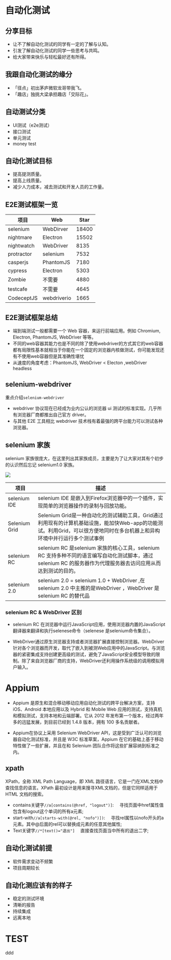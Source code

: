 
<!-- slide -->

# 自动化测试

<!-- slide -->
## 分享目标

- 让不了解自动化测试的同学有一定的了解与认知。
- 引发了解自动化测试的同学一些思考与共鸣。
- 给大家带来快乐与轻松最好还有所得。

<!-- slide -->

## 我跟自动化测试的缘分

- 「径点」初出茅庐微软龙哥带我飞。 
- 「趣店」独挑大梁承担趣店「交际花」。

<!-- 在Avepoint(径点)对自动化测试的印象由一开始的”兴奋“转为”失落“最后有转为对大家成果感到”惊讶“。
径点一家很有趣的公司，我做了一年业务一直都在更新和迭代同一个功能。对了我当年也是”小鲜肉“。
在趣店的自动测试之路，一开始感到”为难“然后信念越来越”坚定“，最后完成成果也超出我的”预期“。 -->

<!-- slide -->

## 自动测试分类

- UI测试（e2e测试）
- 接口测试
- 单元测试
- money test

<!-- slide -->

## 自动化测试目标

- 提高提测质量。
- 提高上线质量。
- 减少人力成本，减去测试和开发人员的工作量。

<!-- slide -->

## E2E测试框架一览

|项目 |Web| Star
| ---------- | ----------------------------------------------- | ----- |
| selenium   | WebDirver                                       | 18400
| nightmare  | Electron                                        | 15502 |
| nightwatch | WebDriver                                       | 8135  |
| protractor | selenium                                        | 7532  |
| casperjs   | PhantomJS                                       | 7180  |
| cypress    | Electron                                        | 5303  |
| Zombie     | 不需要                                           | 4880  |
| testcafe   | 不需要                                           | 4645  |
| CodeceptJS | webdriverio                                     | 1665  |


<!-- slide -->
## E2E测试框架总结

- 端到端测试一般都需要一个 Web 容器，来运行前端应用。例如 Chromium, Electron, PhantomJS, WebDriver 等等。
- 不同的web容器其能力也是不同的除了使用webdriver的方式其它的web容器都有局限性基本就相当于你能在一个固定的浏览器内核做测试，你可能发现还有不使用web容器但是其准确性堪忧
- 从速度的角度考虑：PhantomJS, WebDriver < Electon ,webDriver headless

<!-- slide -->

## selenium-webdriver

重点介绍`selenium-webdriver`

- webdriver 协议现在已经成为业内公认的浏览器 ui 测试的标准实现。几乎所有浏览器厂商都推出自己官方 driver。
- 与其他 E2E 工具相比 webdriver 技术栈有着最强的跨平台能力可以测试各种浏览器。

<!-- slide -->

## selenium 家族

selenium 家族很庞大，在这里列出其家族成员，主要是为了让大家对其有个初步的认识然后忘记 selenium1.0 家族。

![](https://images0.cnblogs.com/i/311516/201404/091114425599381.jpg)

<!-- slide -->

|项目 |描述|
| ---------- | -----------------------------------------------|
| selenium IDE   | selenium IDE 是嵌入到Firefox浏览器中的一个插件，实现简单的浏览器操作的录制与回放功能。|        
| Selenium Grid  | Selenium Grid是一种自动化的测试辅助工具，Grid通过利用现有的计算机基础设施，能加快Web-app的功能测试。利用Grid，可以很方便地同时在多台机器上和异构环境中并行运行多个测试事例               |
| selenium RC | selenium RC 是selenium 家族的核心工具，selenium RC 支持多种不同的语言编写自动化测试脚本，通过selenium RC 的服务器作为代理服务器去访问应用从而达到测试的目的。 |
| selenium 2.0 | selenium 2.0 = selenium 1.0 + WebDriver ,在selenium 2.0 中主推的是WebDriver ，WebDriver 是selenium RC 的替代品|

<!-- slide -->

### selenium RC & WebDriver 区别

- selenium RC 在浏览器中运行JavaScript应用，使用浏览器内置的JavaScript 翻译器来翻译和执行selenese命令（selenese 是selenium命令集合）。

- WebDriver通过原生浏览器支持或者浏览器扩展直接控制浏览器。WebDriver针对各个浏览器而开发，取代了嵌入到被测Web应用中的JavaScript。与浏览器的紧密集成支持创建更高级的测试，避免了JavaScript安全模型导致的限制。除了来自浏览器厂商的支持，WebDriver还利用操作系统级的调用模拟用户输入。

<!-- slide -->

# Appium

- Appium 是原生和混合移动移动应用自动化测试的跨平台解决方案，支持 iOS、Android 本地应用以及 Hybrid 和 Mobile Web 应用的测试，支持真机和模拟测试，支持本地和云端部署。它从 2012 年发布第一个版本，经过两年多的迅猛发展，到目前已经到 1.4.8 版本，拥有 100 多名贡献者。

- Appium在协议上采用 Selenium WebDriver API，这是受到广泛认可的浏览器自动化测试标准，并且是 W3C 标准草案，Appium 在它的基础上基于移动特性做了一些扩展，并且在和 Selenium 团队合作将这些扩展容纳到标准之内。

<!-- slide -->

## xpath

XPath，全称 XML Path Language，即 XML 路径语言，它是一门在XML文档中查找信息的语言。XPath 最初设计是用来搜寻XML文档的，但是它同样适用于 HTML 文档的搜索。

- contains关键字`//a[contains(@href, "logout")]`:
　寻找页面中href属性值包含有logout这个单词的所有a元素;
- start-with`//a[starts-with(@rel, "nofo")])`:
　寻找rel属性以nofo开头的a元素。其中@后面的rel可以替换成元素的任意其他属性;
- Text关键字`//*[text()="退出"]`
　直接查找页面当中所有的退出二字;
　

## 自动化测试前提

- 软件需求变动不频繁
- 项目周期较长


<!-- slide -->

## 自动化测应该有的样子

- 稳定的测试环境
- 清晰的报告
- 持续集成
- 远离本地

<!-- slide -->

# TEST

<!-- slide -->

ddd
